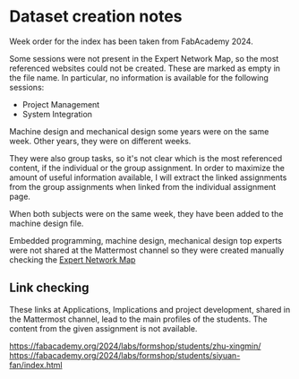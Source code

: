 # Dataset creation notes

Week order for the index has been taken from FabAcademy 2024.

Some sessions were not present in the Expert Network Map, so the most referenced websites could not be created. These are marked as empty in the file name. In particular, no information is available for the following sessions:

- Project Management
- System Integration

Machine design and mechanical design some years were on the same week. Other years, they were on different weeks.

They were also group tasks, so it's not clear which is the most referenced content, if the individual or the group assignment. In order to maximize the amount of useful information available, I will extract the linked assignments from the group assignments when linked from the individual assignment page.

When both subjects were on the same week, they have been added to the machine design file.

Embedded programming, machine design, mechanical design top experts were not shared at the Mattermost channel so they were created manually checking the [Expert Network Map](https://pub.fabcloud.io/project/expert-network-map/)

## Link checking

These links at Applications, Implications and project development, shared in the Mattermost channel, lead to the main profiles of the students. The content from the given assignment is not available.

https://fabacademy.org/2024/labs/formshop/students/zhu-xingmin/
https://fabacademy.org/2024/labs/formshop/students/siyuan-fan/index.html
